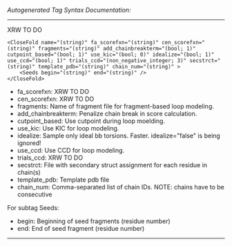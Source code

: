 _Autogenerated Tag Syntax Documentation:_

---
XRW TO DO

```
<CloseFold name="(string)" fa_scorefxn="(string)" cen_scorefxn="(string)" fragments="(string)" add_chainbreakterm="(bool; 1)" cutpoint_based="(bool; 1)" use_kic="(bool; 0)" idealize="(bool; 1)" use_ccd="(bool; 1)" trials_ccd="(non_negative_integer; 3)" secstrct="(string)" template_pdb="(string)" chain_num="(string)" >
    <Seeds begin="(string)" end="(string)" />
</CloseFold>
```

-   fa_scorefxn: XRW TO DO
-   cen_scorefxn: XRW TO DO
-   fragments: Name of fragment file for fragment-based loop modeling.
-   add_chainbreakterm: Penalize chain break in score calculation.
-   cutpoint_based: Use cutpoint during loop moelding.
-   use_kic: Use KIC for loop modeling.
-   idealize: Sample only ideal bb torsions. Faster. idealize="false" is being ignored!
-   use_ccd: Use CCD for loop modeling.
-   trials_ccd: XRW TO DO
-   secstrct: File with secondary struct assignment for each residue in chain(s)
-   template_pdb: Template pdb file
-   chain_num: Comma-separated list of chain IDs. NOTE: chains have to be consecutive


For subtag Seeds: 

-   begin: Beginning of seed fragments (residue number)
-   end: End of seed fragment (residue number)

---
